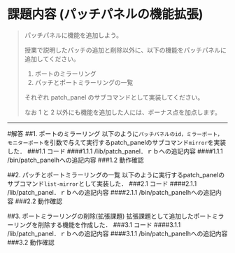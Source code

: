 # 課題内容 (パッチパネルの機能拡張)
>パッチパネルに機能を追加しよう。
>
>授業で説明したパッチの追加と削除以外に、以下の機能をパッチパネルに追加してください。
>
>1. ポートのミラーリング
>2. パッチとポートミラーリングの一覧
>
>それぞれ patch_panel のサブコマンドとして実装してください。
>
>なお 1 と 2 以外にも機能を追加した人には、ボーナス点を加点します。                         



---

#解答
##1. ポートのミラーリング
以下のように``パッチパネルのid，ミラーポート，モニターポート``を引数で与えて実行するpatch_panelのサブコマンド``mirror``を実装した．
###1.1 コード
####1.1.1 /lib/patch_panel．ｒｂへの追記内容
####1.1.1 /bin/patch_panelhへの追記内容
###1.2 動作確認


##2. パッチとポートミラーリングの一覧
以下のように実行するpatch_panelのサブコマンド``list-mirror``として実装した．
###2.1 コード
####2.1.1 /lib/patch_panel．ｒｂへの追記内容
####2.1.1 /bin/patch_panelhへの追記内容
###2.2 動作確認


##3. ポートミラーリングの削除(拡張課題)
拡張課題として追加したポートミラーリングを削除する機能を作成した．
###3.1 コード
####3.1.1 /lib/patch_panel．ｒｂへの追記内容
####3.1.1 /bin/patch_panelhへの追記内容
###3.2 動作確認

